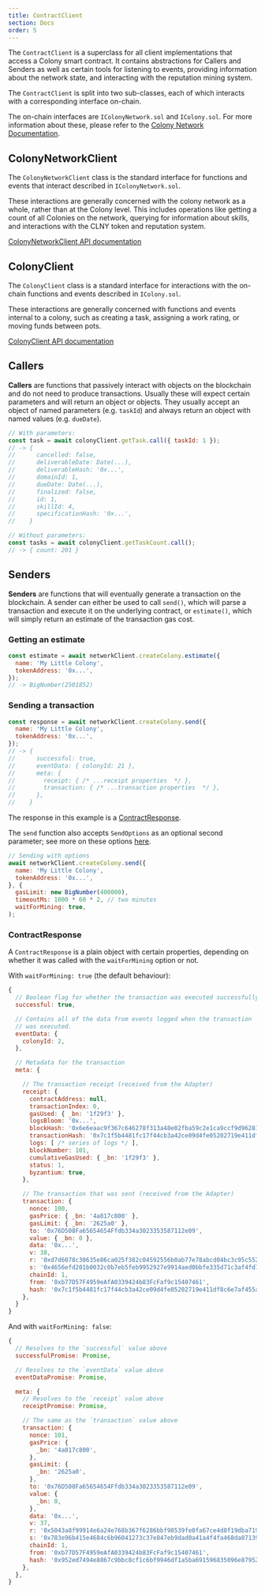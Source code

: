 ```yaml
---
title: ContractClient
section: Docs
order: 5
---
```


The `ContractClient` is a superclass for all client implementations that access a Colony smart contract. It contains abstractions for Callers and Senders as well as certain tools for listening to events, providing information about the network state, and interacting with the reputation mining system.

The `ContractClient` is split into two sub-classes, each of which interacts with a corresponding interface on-chain.

The on-chain interfaces are `IColonyNetwork.sol` and `IColony.sol`. For more information about these, please refer to the [Colony Network Documentation](/colonynetwork/api-the-colony-network/).


## ColonyNetworkClient
The `ColonyNetworkClient` class is the standard interface for functions and events that interact described in `IColonyNetwork.sol`.

These interactions are generally concerned with the colony network as a whole, rather than at the Colony level. This includes operations like getting a count of all Colonies on the network, querying for information about skills, and interactions with the CLNY token and reputation system.

[ColonyNetworkClient API documentation](/colonyjs/api-colonynetworkclient/)

## ColonyClient

The `ColonyClient` class is a standard interface for interactions with the on-chain functions and events described in `IColony.sol`.

These interactions are generally concerned with functions and events internal to a colony, such as creating a task, assigning a work rating, or moving funds between pots.

[ColonyClient API documentation](/colonyjs/api-colonyclient/)

## Callers

**Callers** are functions that passively interact with objects on the blockchain and do not need to produce transactions. Usually these will expect certain parameters and will return an object or objects. They usually accept an object of named parameters (e.g. `taskId`) and always return an object with named values (e.g. `dueDate`).

```js
// With parameters:
const task = await colonyClient.getTask.call({ taskId: 1 });
// -> {
//      cancelled: false,
//      deliverableDate: Date(...),
//      deliverableHash: '0x...',
//      domainId: 1,
//      dueDate: Date(...),
//      finalized: false,
//      id: 1,
//      skillId: 4,
//      specificationHash: '0x...',
//    }

// Without parameters:
const tasks = await colonyClient.getTaskCount.call();
// -> { count: 201 }
```

## Senders

**Senders** are functions that will eventually generate a transaction on the blockchain. A sender can either be used to call `send()`, which will parse a transaction and execute it on the underlying contract, or `estimate()`, which will simply return an estimate of the transaction gas cost.

### Getting an estimate

```js
const estimate = await networkClient.createColony.estimate({
  name: 'My Little Colony',
  tokenAddress: '0x...',
});
// -> BigNumber(2501852)
```

### Sending a transaction

```js
const response = await networkClient.createColony.send({
  name: 'My Little Colony',
  tokenAddress: '0x...',
});
// -> {
//      successful: true,
//      eventData: { colonyId: 21 },
//      meta: {
//        receipt: { /* ...receipt properties  */ },
//        transaction: { /* ...transaction properties  */ },
//      },
//    }
```

The response in this example is a [ContractResponse](/colonyjs/docs-contract-client/#contractresponse).

The `send` function also accepts `SendOptions` as an optional second parameter; see more on these options [here](/colonyjs/api-contractmethodsender/#sendinputvalues-options).

```js
// Sending with options
await networkClient.createColony.send({
  name: 'My Little Colony',
  tokenAddress: '0x...',
}, {
  gasLimit: new BigNumber(400000),
  timeoutMs: 1000 * 60 * 2, // two minutes
  waitForMining: true,
);
```

### ContractResponse

A `ContractResponse` is a plain object with certain properties, depending on whether it was called with the `waitForMining` option or not.

With `waitForMining: true` (the default behaviour):

```js
{
  // Boolean flag for whether the transaction was executed successfully or not
  successful: true,

  // Contains all of the data from events logged when the transaction
  // was executed.
  eventData: {
    colonyId: 2,
  },

  // Metadata for the transaction
  meta: {

    // The transaction receipt (received from the Adapter)
    receipt: {
      contractAddress: null,
      transactionIndex: 0,
      gasUsed: { _bn: '1f29f3' },
      logsBloom: '0x...',
      blockHash: '0x6e6eaac9f367c646278f313a48e02fba59c2e1ca9ccf9d96281e3ebd9614b0a2',
      transactionHash: '0x7c1f5b4481fc17f44cb3a42ce09d4fe05202719e411df8c6e7af455a79bbcca4',
      logs: [ /* series of logs */ ],
      blockNumber: 101,
      cumulativeGasUsed: { _bn: '1f29f3' },
      status: 1,
      byzantium: true,
    },

    // The transaction that was sent (received from the Adapter)
    transaction: {
      nonce: 100,
      gasPrice: { _bn: '4a817c800' },
      gasLimit: { _bn: '2625a0' },
      to: '0x76D508Fa65654654Ffdb334a3023353587112e09',
      value: { _bn: 0 },
      data: '0x...',
      v: 38,
      r: '0xd7d6078c30635e86ca025f382c04592556b0ab77e78abcd04bc3c95c55260698',
      s: '0x4656efd201b0032c0b7eb5feb9952927e9914aed0bbfe335d71c3af4fd7a08c1',
      chainId: 1,
      from: '0xb77D57F4959eAfA0339424b83FcFaf9c15407461',
      hash: '0x7c1f5b4481fc17f44cb3a42ce09d4fe05202719e411df8c6e7af455a79bbcca4',
    },
  }
}
```

And with `waitForMining: false`:

```js
{
  // Resolves to the `successful` value above
  successfulPromise: Promise,

  // Resolves to the `eventData` value above
  eventDataPromise: Promise,

  meta: {
    // Resolves to the `receipt` value above
    receiptPromise: Promise,

    // The same as the `transaction` value above
    transaction: {
      nonce: 101,
      gasPrice: {
        _bn: '4a817c800',
      },
      gasLimit: {
        _bn: '2625a0',
      },
      to: '0x76D508Fa65654654Ffdb334a3023353587112e09',
      value: {
        _bn: 0,
      },
      data: '0x...',
      v: 37,
      r: '0x5043a8f99914e6a24e768b367f6286bbf98539fe0fa67ce4d8f19dba7194067f',
      s: '0x783e96b415e4684c6b96041273c37e847eb9dad0a41a4f4fa468da07139d6a3a',
      chainId: 1,
      from: '0xb77D57F4959eAfA0339424b83FcFaf9c15407461',
      hash: '0x952ed7494e8867c9bbc8cf1c6bf9946df1a5ba691596835096e8795248a5db51',
    },
  },
}
```
